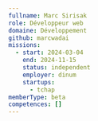 ```yaml
---
fullname: Marc Sirisak
role: Développeur web
domaine: Développement
github: marcwadai
missions:
  - start: 2024-03-04
    end: 2024-11-15
    status: independent
    employer: dinum
    startups:
      - tchap
memberType: beta
competences: []
---
```

